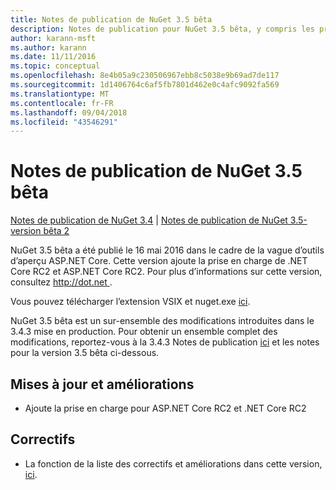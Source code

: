 ```yaml
---
title: Notes de publication de NuGet 3.5 bêta
description: Notes de publication pour NuGet 3.5 bêta, y compris les problèmes connus, les correctifs de bogues, les fonctionnalités ajoutées et les dcr.
author: karann-msft
ms.author: karann
ms.date: 11/11/2016
ms.topic: conceptual
ms.openlocfilehash: 8e4b05a9c230506967ebb8c5038e9b69ad7de117
ms.sourcegitcommit: 1d1406764c6af5fb7801d462e0c4afc9092fa569
ms.translationtype: MT
ms.contentlocale: fr-FR
ms.lasthandoff: 09/04/2018
ms.locfileid: "43546291"
---
```

# <a name="nuget-35-beta-release-notes"></a>Notes de publication de NuGet 3.5 bêta

[Notes de publication de NuGet 3.4](../release-notes/nuget-3.4.md) | [Notes de publication de NuGet 3.5-version bêta 2](../release-notes/nuget-3.5-Beta2.md)

NuGet 3.5 bêta a été publié le 16 mai 2016 dans le cadre de la vague d’outils d’aperçu ASP.NET Core. Cette version ajoute la prise en charge de .NET Core RC2 et ASP.NET Core RC2. Pour plus d’informations sur cette version, consultez [ http://dot.net ](http://dot.net).

Vous pouvez télécharger l’extension VSIX et nuget.exe [ici](https://dist.nuget.org/index.html).

NuGet 3.5 bêta est un sur-ensemble des modifications introduites dans le 3.4.3 mise en production. Pour obtenir un ensemble complet des modifications, reportez-vous à la 3.4.3 Notes de publication [ici](https://github.com/NuGet/Home/issues?q=is%3Aissue+milestone%3A3.4.3+is%3Aclosed) et les notes pour la version 3.5 bêta ci-dessous.

## <a name="updates-and-improvements"></a>Mises à jour et améliorations

* Ajoute la prise en charge pour ASP.NET Core RC2 et .NET Core RC2

## <a name="fixes"></a>Correctifs

* La fonction de la liste des correctifs et améliorations dans cette version, [ici](https://github.com/NuGet/Home/issues?q=is%3Aissue+milestone%3A%223.5+Beta%22+is%3Aclosed).